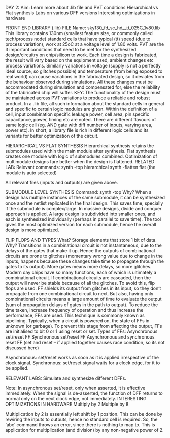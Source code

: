 DAY 2:
Aim:
Learn more about .lib file and PVT conditions
Hierarchical vs Flat synthesis
Labs on various DFF versions
Interesting optimizations in hardware

FRONT END LIBRARY (.lib) FILE
Name: sky130_fd_sc_hd__tt_025C_1v80.lib
This library contains 130nm (smallest feature size, or commonly called tech/process node) standard cells that have typical (tt) speed (due to process variation), work at 25oC at a voltage level of 1.80 volts.
PVT are the 3 important conditions that need to be met for the synthesized design/circuitry on chip/silicon to work.
Each time a design is fabricated, the result will vary based on the equipment used, ambient changes etc process variations.
Similarly variations in voltage (supply is not a perfectly ideal source, so glitches possible) and temperature (from being exposed to real world) can cause variations in the fabricated design, so it deviates from the behaviour observed during simulations.
All these changes must be accommodated during simulation and compensated for, else the reliability of the fabricated chip will suffer.
KEY: The functionality of the design must be maintained across PVT variations to produce a reliable and robust product.
In a .lib file, all such information about the standard cells in general and specific to certain logic modules are given. Within the definition of a cell, input combination specific leakage power, cell area, pin specific capacitance, power, timing etc are noted.
There are different flavours of same logic cell (eg. AND gate with diff number of inputs, varying area, power etc).
In short, a library file is rich in different logic cells and its variants for better optimization of the circuit.

HIERARCHICAL VS FLAT SYNTHESIS
Hierarchical synthesis retains the submodules used within the main module after synthesis.
Flat synthesis creates one module with logic of submodules combined.
Optimization of multimodule designs fare better when the design is flattened.
RELATED LAB:
Relevant commands:
synth -top  hierarchical
synth -flatten flat (the module is auto selected)




All relevant files (inputs and outputs) are given above.

SUBMODULE LEVEL SYNTHESIS
Command:
synth -top Why?
When a design has multiple instances of the same submodule, it can be synthesized once and the netlist replicated in the final design. This saves time, specially if the submodule is complex/large.
In massive designs, divide and conquer approach is applied. A large design is subdivided into smaller ones, and each is synthesized individually (perhaps in parallel to save time). The tool gives the most optimized version for each submodule, hence the overall design is more optimized.

FLIP FLOPS AND TYPES
What?
Storage elements that store 1 bit of data.
Why?
Transitions in a combinational circuit is not instantaneous, due to the delays of the gates that make it up. Hence the outputs of combinational circuits are prone to glitches (momentary wrong value due to change in the inputs, happens because these changes take time to propagate through the gates to its output). More gates means more delays, so more glitches.
Modern day chips have so many functions, each of which is ultimately a combinational circuit. If combinational circuits are cascaded, then the output will never be stable because of all the glitches. To avoid this, flip flops are used. FF shields its output from glitches in its input, so they don’t propagate from one combinational circuit to next.
But also, having only combinational circuits means a large amount of time to evaluate the output (sum of propagation delays of gates in the path to output). To reduce the time taken, increase frequency of operation and thus increase the performance, FFs are used. This technique is commonly known as pipelining.
Typically, when a circuit is powered on, the state of FFs in unknown (or garbage). To prevent this stage from affecting the output, FFs are initialised to bit 0 or 1 using reset or set.
Types of FFs:
Asynchronous set/reset FF
Synchronous set/reset FF
Asynchronous and synchronous reset FF
(set and reset – if applied together causes race condition, so its not discussed here)

Asynchronous: set/reset works as soon as it is applied irrespective of the clock signal.
Synchronous: set/reset signal waits for a clock edge, for it to be applied.

RELEVANT LABS:
Simulate and synthesize different DFFs.



Note: In asynchronous set/reset, only when asserted, it is effective immediately. When the signal is de-asserted, the function of DFF returns to normal only on the next clock edge, not immediately.
INTERESTING OPTIMIZATIONS IN HARDWARE
Multiply by 2
Multiple by 8

Multiplication by 2 is essentially left shift by 1 position. This can be done by rewiring the inputs to outputs, hence no standard cell is required. So, the ‘abc’ command throws an error, since there is nothing to map to.
This is application for multiplication (and division) by any non-negative power of 2.
